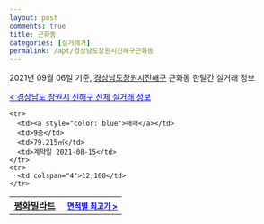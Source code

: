 ```yaml
---
layout: post
comments: true
title: 근화동
categories: [실거래가]
permalink: /apt/경상남도창원시진해구근화동
---
```


2021년 09월 06일 기준, <a href="/apt/경상남도창원시진해구">경상남도창원시진해구</a> 근화동 한달간 실거래 정보

<a style="color: blue;" href="/apt/경상남도창원시진해구">< 경상남도 창원시 진해구 전체 실거래 정보</a>
<!---- start ---->
<table>
  <tr>
    <td colspan="4" style="font-weight: bold;"><a href="/apt/경상남도창원시진해구근화동평화빌라트">평화빌라트</a> &nbsp;&nbsp;&nbsp; <a style="color: blue; font-size: smaller;" href="/apt/경상남도창원시진해구근화동평화빌라트">면적별 최고가 ></a></td>
  </tr>
    
    <tr>
      <td><a style="color: blue">매매</a></td>
      <td>9층</td>
      <td>79.215㎡</td>
      <td>계약일 2021-08-15</td>
    </tr>
    <tr>
      <td colspan="4">12,100</td>
    </tr>
      
</table>
<!---- end ---->
    